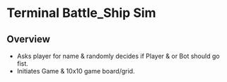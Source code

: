 # Terminal Battle_Ship Sim
## Overview
- Asks player for name & randomly decides if Player & or Bot should go fist.
- Initiates Game & 10x10 game board/grid.
